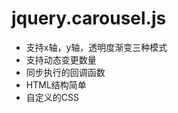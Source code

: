 # jquery.carousel.js

<ul>
<li>支持x轴，y轴，透明度渐变三种模式</li>
<li>支持动态变更数量</li>
<li>同步执行的回调函数</li>
<li>HTML结构简单</li>
<li>自定义的CSS</li>
</ul>
